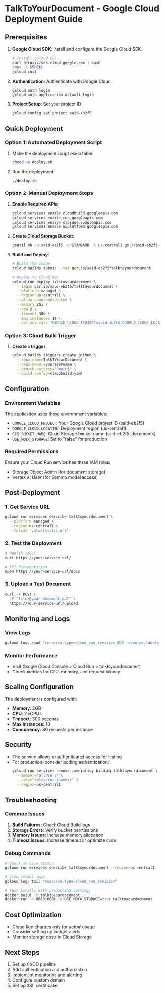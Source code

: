 # TalkToYourDocument - Google Cloud Deployment Guide

## Prerequisites

1. **Google Cloud SDK**: Install and configure the Google Cloud SDK
   ```bash
   # Install gcloud CLI
   curl https://sdk.cloud.google.com | bash
   exec -l $SHELL
   gcloud init
   ```

2. **Authentication**: Authenticate with Google Cloud
   ```bash
   gcloud auth login
   gcloud auth application-default login
   ```

3. **Project Setup**: Set your project ID
   ```bash
   gcloud config set project said-eb2f5
   ```

## Quick Deployment

### Option 1: Automated Deployment Script

1. Make the deployment script executable:
   ```bash
   chmod +x deploy.sh
   ```

2. Run the deployment:
   ```bash
   ./deploy.sh
   ```

### Option 2: Manual Deployment Steps

1. **Enable Required APIs**:
   ```bash
   gcloud services enable cloudbuild.googleapis.com
   gcloud services enable run.googleapis.com
   gcloud services enable storage.googleapis.com
   gcloud services enable aiplatform.googleapis.com
   ```

2. **Create Cloud Storage Bucket**:
   ```bash
   gsutil mb -p said-eb2f5 -c STANDARD -l us-central1 gs://said-eb2f5-documents/
   ```

3. **Build and Deploy**:
   ```bash
   # Build the image
   gcloud builds submit --tag gcr.io/said-eb2f5/talktoyourdocument

   # Deploy to Cloud Run
   gcloud run deploy talktoyourdocument \
     --image gcr.io/said-eb2f5/talktoyourdocument \
     --platform managed \
     --region us-central1 \
     --allow-unauthenticated \
     --memory 2Gi \
     --cpu 2 \
     --timeout 300 \
     --max-instances 10 \
     --set-env-vars "GOOGLE_CLOUD_PROJECT=said-eb2f5,GOOGLE_CLOUD_LOCATION=us-central1,GCS_BUCKET_NAME=said-eb2f5-documents,USE_MOCK_STORAGE=false"
   ```

### Option 3: Cloud Build Trigger

1. **Create a trigger**:
   ```bash
   gcloud builds triggers create github \
     --repo-name=TalkToYourDocument \
     --repo-owner=yourusername \
     --branch-pattern="^main$" \
     --build-config=cloudbuild.yaml
   ```

## Configuration

### Environment Variables

The application uses these environment variables:

- `GOOGLE_CLOUD_PROJECT`: Your Google Cloud project ID (said-eb2f5)
- `GOOGLE_CLOUD_LOCATION`: Deployment region (us-central1)
- `GCS_BUCKET_NAME`: Cloud Storage bucket name (said-eb2f5-documents)
- `USE_MOCK_STORAGE`: Set to "false" for production

### Required Permissions

Ensure your Cloud Run service has these IAM roles:
- Storage Object Admin (for document storage)
- Vertex AI User (for Gemma model access)

## Post-Deployment

### 1. Get Service URL
```bash
gcloud run services describe talktoyourdocument \
  --platform managed \
  --region us-central1 \
  --format 'value(status.url)'
```

### 2. Test the Deployment
```bash
# Health check
curl https://your-service-url/

# API documentation
open https://your-service-url/docs
```

### 3. Upload a Test Document
```bash
curl -X POST \
  -F "file=@your-document.pdf" \
  https://your-service-url/upload
```

## Monitoring and Logs

### View Logs
```bash
gcloud logs read "resource.type=cloud_run_revision AND resource.labels.service_name=talktoyourdocument" --limit 50
```

### Monitor Performance
- Visit Google Cloud Console > Cloud Run > talktoyourdocument
- Check metrics for CPU, memory, and request latency

## Scaling Configuration

The deployment is configured with:
- **Memory**: 2GB
- **CPU**: 2 vCPUs
- **Timeout**: 300 seconds
- **Max Instances**: 10
- **Concurrency**: 80 requests per instance

## Security

- The service allows unauthenticated access for testing
- For production, consider adding authentication:
  ```bash
  gcloud run services remove-iam-policy-binding talktoyourdocument \
    --member="allUsers" \
    --role="roles/run.invoker" \
    --region=us-central1
  ```

## Troubleshooting

### Common Issues

1. **Build Failures**: Check Cloud Build logs
2. **Storage Errors**: Verify bucket permissions
3. **Memory Issues**: Increase memory allocation
4. **Timeout Issues**: Increase timeout or optimize code

### Debug Commands
```bash
# Check service status
gcloud run services describe talktoyourdocument --region=us-central1

# View recent logs
gcloud logs tail "resource.type=cloud_run_revision"

# Test locally with production settings
docker build -t talktoyourdocument .
docker run -p 8080:8080 -e USE_MOCK_STORAGE=true talktoyourdocument
```

## Cost Optimization

- Cloud Run charges only for actual usage
- Consider setting up budget alerts
- Monitor storage costs in Cloud Storage

## Next Steps

1. Set up CI/CD pipeline
2. Add authentication and authorization
3. Implement monitoring and alerting
4. Configure custom domain
5. Set up SSL certificates
